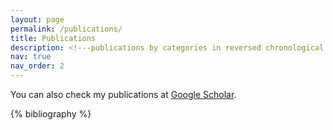 ```yaml
---
layout: page
permalink: /publications/
title: Publications
description: <!---publications by categories in reversed chronological order. generated by jekyll-scholar.--->
nav: true
nav_order: 2
---
```


You can also check my publications at [Google Scholar](https://scholar.google.com/citations?user=1Ie3QuMAAAAJ&hl=en&oi=ao).

<div class="publications">

{% bibliography %}

</div>

<!-- {% bibliography -f papers -q @*[year={{y}}]* %}
[//]: # years: [2024,_2023, 2022, 2021, 2020, 2019, 2018, 2017, 2014, 2013]
[//]: # {%- for y in page.years %}
[//]: #   <h2 class="year">{{y}}</h2>
[//]: #   {% bibliography -f {{ site.scholar.bibliography }} -q @*[year={{y}}]* %}
[//]: # {% endfor %} --->
